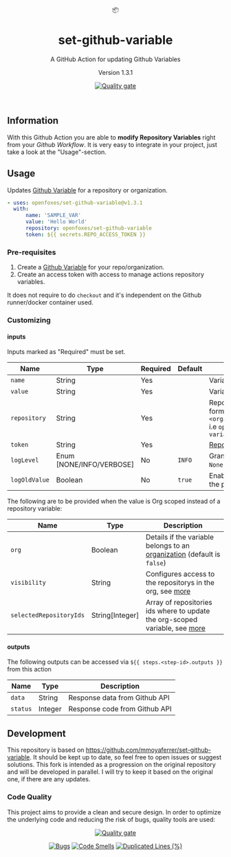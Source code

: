 <div align="center">
  📦
</div>
<h1 align="center">
    set-github-variable
</h1>

<p align="center">
   A GitHub Action for updating Github Variables
</p>

<p align="center">
   Version 1.3.1
</p>

<p align="center">
    <a href="https://sonarcloud.io/summary/new_code?id=OpenFoxes_set-github-variable"><img src="https://sonarcloud.io/api/project_badges/quality_gate?project=OpenFoxes_set-github-variable" alt="Quality gate" /></a>
</p>

<br />

## Information

With this Github Action you are able to **modify Repository Variables** right from your _Github Workflow_.
It is very easy to integrate in your project, just take a look at the "Usage"-section.

## Usage

Updates [Github Variable](https://docs.github.com/en/actions/learn-github-actions/variables#creating-configuration-variables-for-a-repository) for a repository or organization.

```YAML
- uses: openfoxes/set-github-variable@v1.3.1
  with:
      name: 'SAMPLE_VAR'
      value: 'Hello World'
      repository: openfoxes/set-github-variable
      token: ${{ secrets.REPO_ACCESS_TOKEN }}
```

### Pre-requisites

1. Create a [Github Variable](https://docs.github.com/en/actions/learn-github-actions/variables#creating-configuration-variables-for-a-repository) for your repo/organization.
2. Create an access token with access to manage actions repository variables.

It does not require to do `checkout` and it's independent on the Github runner/docker container used.

### Customizing

#### inputs

Inputs marked as "Required" must be set.

| Name          | Type                     | Required | Default | Description                                                                                                     |
| ------------- | ------------------------ | -------- | ------- | --------------------------------------------------------------------------------------------------------------- |
| `name`        | String                   | Yes      |         | Variable name                                                                                                   |
| `value`       | String                   | Yes      |         | Variable value                                                                                                  |
| `repository`  | String                   | Yes      |         | Repository name, with format `<organization>/<repository>` i.e `openfoxes/set-github-variable`                  |
| `token`       | String                   | Yes      |         | [Repository Token](https://docs.github.com/en/github/authenticating-to-github/creating-a-personal-access-token) |
| `logLevel`    | Enum [NONE/INFO/VERBOSE] | No       | `INFO`  | Granularity of log messages. `None` disables the logging.                                                       |
| `logOldValue` | Boolean                  | No       | `true`  | Enables/Disables logging of the previous variable value                                                         |

The following are to be provided when the value is Org scoped instead of a repository variable:

| Name                    | Type            | Description                                                                                                                                                                            |
| ----------------------- | --------------- | -------------------------------------------------------------------------------------------------------------------------------------------------------------------------------------- |
| `org`                   | Boolean         | Details if the variable belongs to an [organization](https://docs.github.com/en/github/setting-up-and-managing-organizations-and-teams/about-organizations) (default is `false`)       |
| `visibility`            | String          | Configures access to the repositorys in the org, see [more](https://docs.github.com/en/rest/actions/variables?apiVersion=2022-11-28#update-an-organization-variable)                   |
| `selectedRepositoryIds` | String[Integer] | Array of repositories ids where to update the org-scoped variable, see [more](https://docs.github.com/en/rest/actions/variables?apiVersion=2022-11-28#update-an-organization-variable) |

#### outputs

The following outputs can be accessed via `${{ steps.<step-id>.outputs }}` from this action

| Name     | Type    | Description                   |
| -------- | ------- | ----------------------------- |
| `data`   | String  | Response data from Github API |
| `status` | Integer | Response code from Github API |

## Development

This repository is based on https://github.com/mmoyaferrer/set-github-variable.
It should be kept up to date, so feel free to open issues or suggest solutions.
This fork is intended as a progression on the original repository and will be developed in parallel.
I will try to keep it based on the original one, if there are any updates.

### Code Quality

This project aims to provide a clean and secure design.
In order to optimize the underlying code and reducing the risk of bugs, quality tools are used:

<p align="center">
    <a href="https://sonarcloud.io/summary/new_code?id=OpenFoxes_set-github-variable"><img src="https://sonarcloud.io/api/project_badges/quality_gate?project=OpenFoxes_set-github-variable" alt="Quality gate" /></a>
</p>

<p align="center">
    <a href="https://sonarcloud.io/summary/new_code?id=OpenFoxes_set-github-variable"><img src="https://sonarcloud.io/api/project_badges/measure?project=OpenFoxes_set-github-variable&metric=bugs" alt="Bugs" /></a>
    <a href="https://sonarcloud.io/summary/new_code?id=OpenFoxes_set-github-variable"><img src="https://sonarcloud.io/api/project_badges/measure?project=OpenFoxes_set-github-variable&metric=code_smells" alt="Code Smells" /></a>
    <a href="https://sonarcloud.io/summary/new_code?id=OpenFoxes_set-github-variable"><img src="https://sonarcloud.io/api/project_badges/measure?project=OpenFoxes_set-github-variable&metric=duplicated_lines_density" alt="Duplicated Lines (%)" /></a>
</p>
